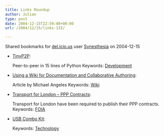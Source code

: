 ```yaml
---
title: Links Roundup
author: Julian
type: post
date: 2004-12-15T22:59:00+00:00
url: /2004/12/15/links-132/

---
```

Shared bookmarks for [del.icio.us][1] user  [Synesthesia][2] on 2004-12-15

  * [TinyP2P][3]:
  
    Peer-to-peer in 15 lines of Python Keywords: [Development][4]
  * [Using a Wiki for Documentation and Collaborative Authoring][5]:
  
    Article by Michael Angeles Keywords: [Wiki][6]
  * [Transport for London &#8211; PPP Contracts][7]:
  
    Transport for London have been required to publish their PPP contracts. Keywords: [FOIA][8]
  * [USB Combo Kit][9]:
   
    Keywords: [Technology][10]

 [1]: http://del.icio.us/
 [2]: http://del.icio.us/synesthesia
 [3]: http://www.freedom-to-tinker.com/tinyp2p.html "http://www.freedom-to-tinker.com/tinyp2p.html"
 [4]: http://del.icio.us/synesthesia/Development
 [5]: http://www.llrx.com/features/librarywikis.htm "http://www.llrx.com/features/librarywikis.htm"
 [6]: http://del.icio.us/synesthesia/Wiki
 [7]: http://www.tfl.gov.uk/tfl/about/ppp_contracts.shtml "http://www.tfl.gov.uk/tfl/about/ppp_contracts.shtml"
 [8]: http://del.icio.us/synesthesia/FOIA
 [9]: http://www.thinkgeek.com/pcmods/cables/6f20/ "http://www.thinkgeek.com/pcmods/cables/6f20/"
 [10]: http://del.icio.us/synesthesia/Technology